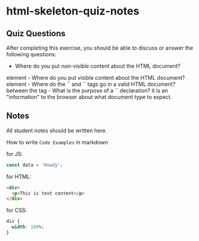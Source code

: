 # html-skeleton-quiz-notes

## Quiz Questions

After completing this exercise, you should be able to discuss or answer the following questions:

- Where do you put non-visible content about the HTML document?
<head> element
- Where do you put visible content about the HTML document?
<body> element
- Where do the `<head>` and `<body>` tags go in a valid HTML document?
  between the <html> tag
- What is the purpose of a `<!DOCTYPE>` declaration?
  it is an "information" to the browser about what document type to expect.

## Notes

All student notes should be written here.

How to write `Code Examples` in markdown

for JS:

```javascript
const data = 'Howdy';
```

for HTML:

```html
<div>
  <p>This is text content</p>
</div>
```

for CSS:

```css
div {
  width: 100%;
}
```
